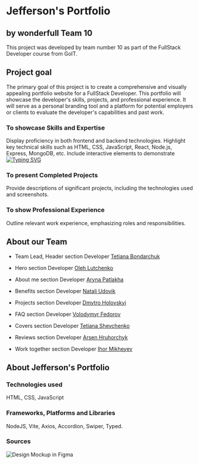 # Jefferson's Portfolio
## by wonderfull Team 10


This project was developed by team number 10 as part of the FullStack Developer course from GoIT.

## Project goal
The primary goal of this project is to create a comprehensive and visually appealing portfolio website for a FullStack Developer. This portfolio will showcase the developer's skills, projects, and professional experience. It will serve as a personal branding tool and a platform for potential employers or clients to evaluate the developer's capabilities and past work.

### To showcase Skills and Expertise
Display proficiency in both frontend and backend technologies.
Highlight key technical skills such as HTML, CSS, JavaScript, React, Node.js, Express, MongoDB, etc.
Include interactive elements to demonstrate <a href="https://git.io/typing-svg"><img src="https://readme-typing-svg.herokuapp.com?font=Fira+Code&pause=1000&color=1870F7&width=435&lines=coding+abilities." alt="Typing SVG" /></a>

### To present Completed Projects
Provide descriptions of significant projects, including the technologies used and screenshots.

### To show Professional Experience
Outline relevant work experience, emphasizing roles and responsibilities.




## About our Team

- Team Lead, Header section Developer
[Tetiana Bondarchuk](https://github.com/tanyf5)

- Hero section Developer
[Oleh Lutchenko](https://github.com/LutchenkoOleh)

- About me section Developer
[Aryna Patlakha](https://github.com/ArynaPatlakh)

- Benefits section Developer
[Natali Udovik](https://github.com/Natali-Udovyk)

- Projects section Developer
[Dmytro Holovskyi](https://github.com/dgold4545)

- FAQ section Developer
[Volodymyr Fedorov](https://github.com/Chester-OZ)

- Covers section Developer
[Tetiana Shevchenko](https://github.com/tatilunarsnail)

- Reviews section Developer
[Arsen Hruhorchyk]()

- Work together section Developer
[Ihor Mikheyev](https://github.com/ihor-mikheyev)



## About Jefferson's Portfolio

### Technologies used
HTML, CSS, JavaScript


### Frameworks, Platforms and Libraries
NodeJS, Vite, Axios, Accordion, Swiper, Typed.



### Sources
![Design Mockup in Figma](https://www.figma.com/design/fww6BUe77KIm14vo9i8Agm/Portfolio?node-id=0-1&t=byz3MNVr6TrVXAwi-0)
